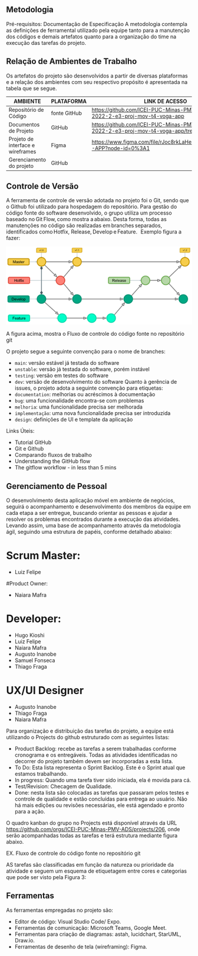 
## Metodologia
Pré-requisitos: Documentação de Especificação
A metodologia contempla as definições de ferramental utilizado pela equipe tanto para a manutenção dos códigos e demais artefatos quanto para a organização do time na execução das tarefas do projeto.

## Relação de Ambientes de Trabalho
Os artefatos do projeto são desenvolvidos a partir de diversas plataformas e a relação dos ambientes com seu respectivo propósito é apresentada na tabela que se segue.

|AMBIENTE	|PLATAFORMA	|LINK DE ACESSO|
|-----|---|---|
|Repositório de Código |fonte	GitHub	|https://github.com/ICEI-PUC-Minas-PMV-ADS/pmv-ads-2022-2-e3-proj-mov-t4-voga-app
|Documentos de Projeto	|GitHub|	https://github.com/ICEI-PUC-Minas-PMV-ADS/pmv-ads-2022-2-e3-proj-mov-t4-voga-app/tree/main/docs
|Projeto de interface e wireframes|	Figma	|https://www.figma.com/file/rJoc8rkLaHeIIiyVSI0BJK/VOGA-APP?node-id=0%3A1
|Gerenciamento do projeto|	GitHub	|

## Controle de Versão
A ferramenta de controle de versão adotada no projeto foi o Git, sendo que o Github foi utilizado para hospedagem do repositório.
Para gestão do código fonte do software desenvolvido, o grupo utiliza um processo baseado no Git Flow, como mostra a abaixo. Desta forma, todas as manutenções no código são realizadas em branches separados, identificados como Hotfix, Release, Develop e Feature.   
Exemplo figura a fazer:
 
![](https://github.com/ICEI-PUC-Minas-PMV-ADS/pmv-ads-2022-2-e3-proj-mov-t4-voga-app/blob/main/docs/img/Imagem%20fluxo%20de%20controle.png)

A figura acima, mostra o Fluxo de controle do código fonte no repositório git



O projeto segue a seguinte convenção para o nome de branches:
*	`main`: versão estável já testada do software
*	`unstable`: versão já testada do software, porém instável
*	`testing`: versão em testes do software
*	`dev`: versão de desenvolvimento do software Quanto à gerência de issues, o projeto adota a seguinte convenção para etiquetas:
*	`documentation`: melhorias ou acréscimos à documentação
*	`bug`: uma funcionalidade encontra-se com problemas
*	`melhoria`: uma funcionalidade precisa ser melhorada
*	`implementação`: uma nova funcionalidade precisa ser introduzida
*	`design`: definições de UI e template da aplicação

Links Úteis:
*	Tutorial GitHub
*	Git e Github
*	Comparando fluxos de trabalho
*	Understanding the GitHub flow
*	The gitflow workflow - in less than 5 mins

## Gerenciamento de Pessoal
O desenvolvimento desta aplicação móvel em ambiente de negócios, seguirá o acompanhamento e desenvolvimento dos membros da equipe em cada etapa a ser entregue, buscando orientar as  pessoas e ajudar a resolver os problemas encontrados durante a execução das atividades. Levando assim, uma base de acompanhamento através da metodologia ágil, seguindo uma estrutura de papéis, conforme detalhado abaixo:

# Scrum Master:
*	Luiz Felipe

#Product Owner:
*	Naiara Mafra

# Developer:
*	Hugo Kioshi 
*	Luiz Felipe
*	Naiara Mafra
*	Augusto Inanobe
*	Samuel Fonseca
*	Thiago Fraga

# UX/UI Designer
*	Augusto Inanobe
*	Thiago Fraga
*	Naiara Mafra

Para organização e distribuição das tarefas do projeto, a equipe está utilizando o Projects do github estruturado com as seguintes listas:
*	Product Backlog: recebe as tarefas a serem trabalhadas conforme cronograma e os entregáveis. Todas as atividades identificadas no decorrer do projeto também devem ser incorporadas a esta lista.
*	To Do: Esta lista representa o Sprint Backlog. Este é o Sprint atual que estamos trabalhando.
*	In progress: Quando uma tarefa tiver sido iniciada, ela é movida para cá.
*	Test/Revision: Checagem de Qualidade.
*	Done: nesta lista são colocadas as tarefas que passaram pelos testes e controle de qualidade e estão concluídas para entrega ao usuário. Não há mais edições ou revisões necessárias, ele está agendado e pronto para a ação.

O quadro kanban do grupo no Projects está disponível através da URL https://github.com/orgs/ICEI-PUC-Minas-PMV-ADS/projects/206, onde serão acompanhadas todas as tarefas e terá estrutura mediante figura abaixo.



EX. Fluxo de controle do código fonte no repositório git 

AS tarefas são classificadas em função da natureza ou prioridade da atividade e seguem um esquema de etiquetagem entre cores e categorias que pode ser visto pela Figura 3:

## Ferramentas
As ferramentas empregadas no projeto são:
*	Editor de código: Visual Studio Code/ Expo.
*	Ferramentas de comunicação: Microsoft Teams, Google Meet.
*	Ferramentas para criação de diagramas: astah, lucidchart, StarUML, Draw.io.
*	Ferramentas de desenho de tela (wireframing): Figma.

